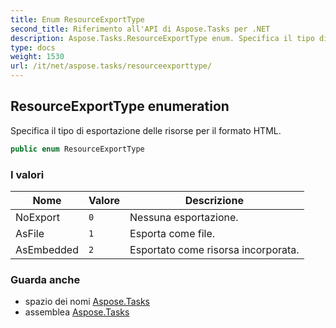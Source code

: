```yaml
---
title: Enum ResourceExportType
second_title: Riferimento all'API di Aspose.Tasks per .NET
description: Aspose.Tasks.ResourceExportType enum. Specifica il tipo di esportazione delle risorse per il formato HTML.
type: docs
weight: 1530
url: /it/net/aspose.tasks/resourceexporttype/
---
```

## ResourceExportType enumeration

Specifica il tipo di esportazione delle risorse per il formato HTML.

```csharp
public enum ResourceExportType
```

### I valori

| Nome | Valore | Descrizione |
| --- | --- | --- |
| NoExport | `0` | Nessuna esportazione. |
| AsFile | `1` | Esporta come file. |
| AsEmbedded | `2` | Esportato come risorsa incorporata. |

### Guarda anche

* spazio dei nomi [Aspose.Tasks](../../aspose.tasks/)
* assemblea [Aspose.Tasks](../../)


